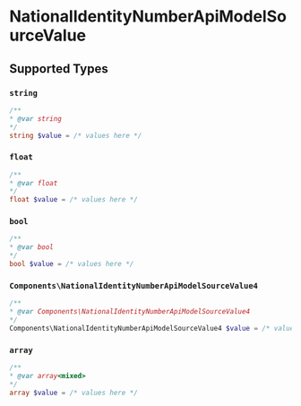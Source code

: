 # NationalIdentityNumberApiModelSourceValue


## Supported Types

### `string`

```php
/**
* @var string
*/
string $value = /* values here */
```

### `float`

```php
/**
* @var float
*/
float $value = /* values here */
```

### `bool`

```php
/**
* @var bool
*/
bool $value = /* values here */
```

### `Components\NationalIdentityNumberApiModelSourceValue4`

```php
/**
* @var Components\NationalIdentityNumberApiModelSourceValue4
*/
Components\NationalIdentityNumberApiModelSourceValue4 $value = /* values here */
```

### `array`

```php
/**
* @var array<mixed>
*/
array $value = /* values here */
```

